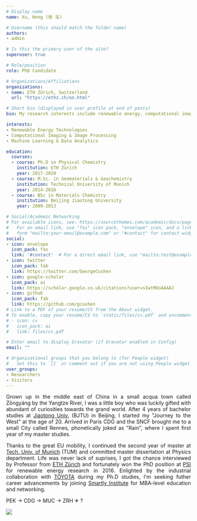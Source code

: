 ```yaml
---
# Display name
name: Xu, Hong (徐 泓)

# Username (this should match the folder name)
authors:
- admin

# Is this the primary user of the site?
superuser: true

# Role/position
role: PhD Candidate    

# Organizations/Affiliations
organizations:
- name: ETH Zürich, Switzerland
  url: "https://ethz.ch/en.html"

# Short bio (displayed in user profile at end of posts)
bio: My research interests include renewable energy, computational imaging and big data analytics.

interests:
- Renewable Energy Technologies
- Computational Imaging & Image Processing
- Machine Learning & Data Analytics

education:
  courses:
  - course: Ph.D in Physical Chemistry
    institution: ETH Zürich
    year: 2017-2020
  - course: M.Sc. in Geomaterials & Geochemistry
    institution: Technical University of Munich
    year: 2014-2016
  - course: BSc in Materials Chemistry
    institution: Beijing Jiaotong University
    year: 2009-2013

# Social/Academic Networking
# For available icons, see: https://sourcethemes.com/academic/docs/page-builder/#icons
#   For an email link, use "fas" icon pack, "envelope" icon, and a link in the
#   form "mailto:your-email@example.com" or "#contact" for contact widget.
social:
- icon: envelope
  icon_pack: fas
  link: '#contact'  # For a direct email link, use "mailto:test@example.org".
- icon: twitter
  icon_pack: fab
  link: https://twitter.com/GeorgeCushen
- icon: google-scholar
  icon_pack: ai
  link: https://scholar.google.co.uk/citations?user=sIwtMXoAAAAJ
- icon: github
  icon_pack: fab
  link: https://github.com/gcushen
# Link to a PDF of your resume/CV from the About widget.
# To enable, copy your resume/CV to `static/files/cv.pdf` and uncomment the lines below.
# - icon: cv
#   icon_pack: ai
#   link: files/cv.pdf

# Enter email to display Gravatar (if Gravatar enabled in Config)
email: ""

# Organizational groups that you belong to (for People widget)
#   Set this to `[]` or comment out if you are not using People widget.
user_groups:
- Researchers
- Visitors
---
```

<p  align="justify">Grown up in the middle east of China in a small acqua town called Zōngyáng by the Yangtze River, I was a little boy who was luckily gifted with abundant of curiosities towards the grand world. After 4 years of bachelor studies at <a href="http://en.bjtu.edu.cn/" target="_blank">Jiaotong Univ.</a> (BJTU) in Beijing, I started my "Journey to the West" at the age of 20. Arrived in Paris CDG and the SNCF brought me to a small City called Rennes, phonetically joked as "Rain", where I spent first year of my master studies. </p> 

<p  align="justify">Thanks to the great EU mobility, I continued the second year of master at <a href="https://www.tum.de/en/" target="_blank">Tech. Univ. of Munich</a> (TUM) and committed master dissertation at Physics department. Life was never lack of suprises, I got the chance interviewed by Professor from <a href="https://ethz.ch/en.html" target="_blank">ETH Zürich</a> and fortunately won the PhD position at <a href="https://www.psi.ch/en" target="_blank">PSI</a> for renewable energy research in 2016. Enlighted by the industrial collaboration with <a href="https://www.toyota-europe.com/" target="_blank">TOYOTA</a> during my Ph.D studies, I'm seeking futher career advancements by joining <a href="https://smart.ly/the-free-mba/curriculum" target="_blank">Smartly Institute</a> for MBA-level education and networking.</p> 

PEK -> CDG -> MUC -> ZRH ✈ ?

<a href="https://info.flagcounter.com/D897"><img src="https://s01.flagcounter.com/count/D897/bg_F7F7F7/txt_404040/border_F7F7F7/columns_8/maxflags_16/viewers_3/labels_0/pageviews_1/flags_0/percent_0/" border="0" align="middle"></a>
